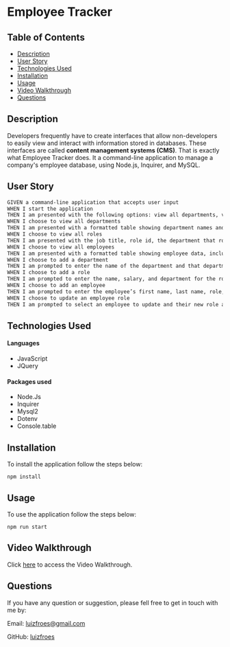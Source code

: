 <h1>Employee Tracker</h1>

<h2>Table of Contents</h2>

- [Description](#description)
- [User Story](#user-story)
- [Technologies Used](#technologies-used)
- [Installation](#installation)
- [Usage](#usage)
- [Video Walkthrough](#video-walkthrough)
- [Questions](#questions)

## Description

Developers frequently have to create interfaces that allow non-developers to easily view and interact with information stored in databases. These interfaces are called **content management systems (CMS)**. That is exactly what Employee Tracker does. It a command-line application to manage a company's employee database, using Node.js, Inquirer, and MySQL.

## User Story

```md
GIVEN a command-line application that accepts user input
WHEN I start the application
THEN I am presented with the following options: view all departments, view all roles, view all employees, add a department, add a role, add an employee, and update an employee role
WHEN I choose to view all departments
THEN I am presented with a formatted table showing department names and department ids
WHEN I choose to view all roles
THEN I am presented with the job title, role id, the department that role belongs to, and the salary for that role
WHEN I choose to view all employees
THEN I am presented with a formatted table showing employee data, including employee ids, first names, last names, job titles, departments, salaries, and managers that the employees report to
WHEN I choose to add a department
THEN I am prompted to enter the name of the department and that department is added to the database
WHEN I choose to add a role
THEN I am prompted to enter the name, salary, and department for the role and that role is added to the database
WHEN I choose to add an employee
THEN I am prompted to enter the employee’s first name, last name, role, and manager, and that employee is added to the database
WHEN I choose to update an employee role
THEN I am prompted to select an employee to update and their new role and this information is updated in the database
```

## Technologies Used

#### Languages

- JavaScript
- JQuery

#### Packages used

- Node.Js
- Inquirer
- Mysql2
- Dotenv
- Console.table

## Installation

To install the application follow the steps below:

```
npm install
```

## Usage

To use the application follow the steps below:

```
npm run start
```

## Video Walkthrough

Click [here](https://drive.google.com/file/d/1vY8UyUaPKDp7BSeCC6yc-TZ2E3R619NM/view?usp=sharing) to access the Video Walkthrough.

## Questions

If you have any question or suggestion, please fell free to get in touch with me by:

Email: [luizfroes@gmail.com](mailto:luizfroes@gmail.com)

GitHub: [luizfroes](https://github.com/luizfroes)
